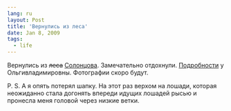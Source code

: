 ```yaml
---
lang: ru
layout: Post
title: 'Вернулись из леса'
date: Jan 8, 2009
tags:
  - life
---
```


Вернулись из ~~леса~~ [Солонцова](http://www.solontsovo.ru/ "Солонцово"). Замечательно отдохнули. [Подробности](http://airve.livejournal.com/528823.html "Пара слов про Новый год в журнале у снежного хомяка Ольгивладимировны") у Ольгивладимировны. Фотографии скоро будут.

P. S. А я опять потерял шапку. На этот раз верхом на лошади, которая неожиданно стала догонять впереди идущих лошадей рысью и пронесла меня головой через низкие ветки.
